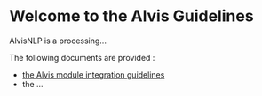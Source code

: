 # Welcome to the Alvis Guidelines

AlvisNLP is a processing...

The following documents are provided :
* [the Alvis module integration guidelines](alvis-module-integration.md)
* the ...
